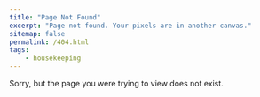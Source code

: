```yaml
---
title: "Page Not Found"
excerpt: "Page not found. Your pixels are in another canvas."
sitemap: false
permalink: /404.html
tags:
    - housekeeping
---
```


Sorry, but the page you were trying to view does not exist.
